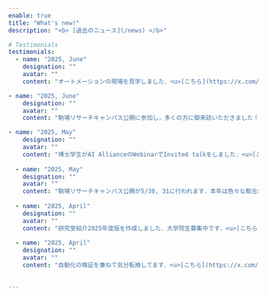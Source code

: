 ```yaml
---
enable: true
title: "What's new!"
description: "<b> [過去のニュース](/news) </b>"

# Testimonials
testimonials:
  - name: "2025, June"
    designation: ""
    avatar: ""
    content: "オートメーションの現場を見学しました．<u>[こちら](https://x.com/nmdl_mizo/status/1935170205854089443)</u>"

- name: "2025, June"
    designation: ""
    avatar: ""
    content: "駒場リサーチキャンパス公開に参加し，多くの方に御来訪いただきました！<u>[こちら](https://x.com/nmdl_mizo/status/1935169052831535211)</u>"

- name: "2025, May"
    designation: ""
    avatar: ""
    content: "博士学生がAI AllianceのWebinarでInvited talkをしました．<u>[こちら](https://www.youtube.com/live/3T2jD8U3Dr4)</u>"
  
  - name: "2025, May"
    designation: ""
    avatar: ""
    content: "駒場リサーチキャンパス公開が5/30, 31に行われます．本年は色々な都合が合わず，溝口研究室はポスター掲示のみの小規模な参加となります（溝口本人も不在がちです）．<u>[こちら](https://x.com/nmdl_mizo/status/1925092026036715632)</u>"
  
  - name: "2025, April"
    designation: ""
    avatar: ""
    content: "研究室紹介2025年度版を作成しました．大学院生募集中です．<u>[こちら](/images/2025NMDL.jpg)</u>"
  
  - name: "2025, April"
    designation: ""
    avatar: ""
    content: "自動化の検証を兼ねて気分転換してます．<u>[こちら](https://x.com/nmdl_mizo/status/1915720833642995803)</u> <br>さらにGPUを換装して気分転換しました．<u>[こちら](https://x.com/nmdl_mizo/status/1915719507278258195)</u>"
  

---
```

